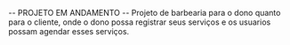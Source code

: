 -- PROJETO EM ANDAMENTO --
Projeto de barbearia para o dono quanto para o cliente, onde o dono possa registrar seus serviços e os usuarios possam agendar esses serviços.
